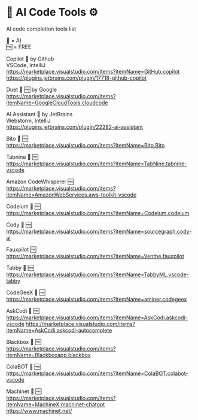 # 🤖 AI Code Tools ⚙️
 AI code completion tools list  <br>

 🤖 = AI  <br>
 🆓 = FREE <br>

Copilot 🤖 by Github <br>
VSCode, IntelliJ <br>
https://marketplace.visualstudio.com/items?itemName=GitHub.copilot <br>
https://plugins.jetbrains.com/plugin/17718-github-copilot

Duet 🤖 🆓 by Google <br>
https://marketplace.visualstudio.com/items?itemName=GoogleCloudTools.cloudcode

AI Assistant 🤖 by JetBrains <br>
Webstorm, IntelliJ <br>
https://plugins.jetbrains.com/plugin/22282-ai-assistant

Bito 🤖 🆓 <br>
https://marketplace.visualstudio.com/items?itemName=Bito.Bito

Tabnine 🤖 🆓 <br>
https://marketplace.visualstudio.com/items?itemName=TabNine.tabnine-vscode

Amazon CodeWhisperer 🆓 <br>
https://marketplace.visualstudio.com/items?itemName=AmazonWebServices.aws-toolkit-vscode

Codeium 🤖 🆓 <br>
https://marketplace.visualstudio.com/items?itemName=Codeium.codeium

Cody 🤖 🆓 <br>
https://marketplace.visualstudio.com/items?itemName=sourcegraph.cody-ai

Fauxpilot 🆓 <br>
https://marketplace.visualstudio.com/items?itemName=Venthe.fauxpilot

Tabby 🤖 🆓 <br>
https://marketplace.visualstudio.com/items?itemName=TabbyML.vscode-tabby

CodeGeeX 🤖 🆓 <br>
https://marketplace.visualstudio.com/items?itemName=aminer.codegeex

AskCodi 🤖 🆓 <br>
https://marketplace.visualstudio.com/items?itemName=AskCodi.askcodi-vscode
https://marketplace.visualstudio.com/items?itemName=AskCodi.askcodi-autocomplete

Blackbox 🤖 🆓 <br>
https://marketplace.visualstudio.com/items?itemName=Blackboxapp.blackbox

ColaBOT 🤖 🆓 <br>
https://marketplace.visualstudio.com/items?itemName=ColaBOT.colabot-vscode

Machinet 🤖 🆓 <br>
https://marketplace.visualstudio.com/items?itemName=MachineX.machinet-chatgpt <br>
https://www.machinet.net/ <br>


<!-- more to be added. -->
